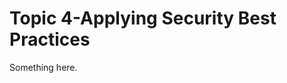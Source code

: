 [title]: # (Topic 4-Applying Security Best Practices)
[tags]: # (XXX)
[priority]: # (682)
# Topic 4-Applying Security Best Practices
Something here.
